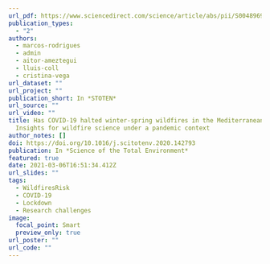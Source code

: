 ```yaml
---
url_pdf: https://www.sciencedirect.com/science/article/abs/pii/S0048969720363221?via%3Dihub
publication_types:
  - "2"
authors:
  - marcos-rodrigues
  - admin
  - aitor-ameztegui
  - lluis-coll
  - cristina-vega
url_dataset: ""
url_project: ""
publication_short: In *STOTEN*
url_source: ""
url_video: ""
title: Has COVID-19 halted winter-spring wildfires in the Mediterranean?
  Insights for wildfire science under a pandemic context
author_notes: []
doi: https://doi.org/10.1016/j.scitotenv.2020.142793
publication: In *Science of the Total Environment*
featured: true
date: 2021-03-06T16:51:34.412Z
url_slides: ""
tags:
  - WildfiresRisk
  - COVID-19
  - Lockdown
  - Research challenges
image:
  focal_point: Smart
  preview_only: true
url_poster: ""
url_code: ""
---
```

